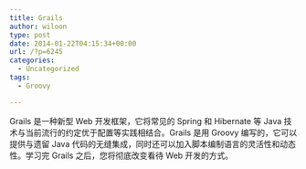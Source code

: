 ```yaml
---
title: Grails
author: wiloon
type: post
date: 2014-01-22T04:15:34+00:00
url: /?p=6245
categories:
  - Uncategorized
tags:
  - Groovy

---
```

Grails 是一种新型 Web 开发框架，它将常见的 Spring 和 Hibernate 等 Java 技术与当前流行的约定优于配置等实践相结合。Grails 是用 Groovy 编写的，它可以提供与遗留 Java 代码的无缝集成，同时还可以加入脚本编制语言的灵活性和动态性。学习完 Grails 之后，您将彻底改变看待 Web 开发的方式。